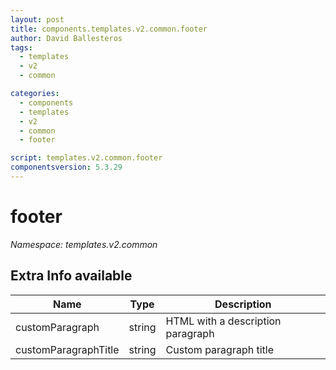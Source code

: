 ```yaml
---
layout: post
title: components.templates.v2.common.footer
author: David Ballesteros
tags:
  - templates
  - v2
  - common

categories:
  - components
  - templates
  - v2
  - common
  - footer

script: templates.v2.common.footer
componentsversion: 5.3.29
---
```

# footer

*Namespace: templates.v2.common*

## Extra Info available

| Name | Type | Description |
| --- | --- | --- |
| customParagraph |string | HTML with a description paragraph
| customParagraphTitle | string | Custom paragraph title
